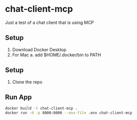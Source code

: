 # chat-client-mcp
Just a test of a chat client that is using MCP

## Setup
1. Download Docker Desktop
2. For Mac
    a. add $HOME/.docker/bin to PATH

## Setup
1. Clone the repo


## Run App
```sh
docker build -t chat-client-mcp .
docker run -d -p 8000:8000 --env-file .env chat-client-mcp
```
